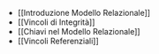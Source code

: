 - [[Introduzione Modello Relazionale]]
- [[Vincoli di Integrità]]
- [[Chiavi nel Modello Relazionale]]
- [[Vincoli Referenziali]]